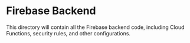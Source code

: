 # Firebase Backend

This directory will contain all the Firebase backend code, including Cloud Functions, security rules, and other configurations.
